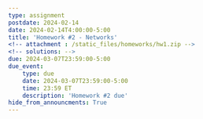 ```yaml
---
type: assignment
postdate: 2024-02-14
date: 2024-02-14T4:00:00-5:00
title: 'Homework #2 - Networks'
<!-- attachment : /static_files/homeworks/hw1.zip -->
<!-- solutions: -->
due: 2024-03-07T23:59:00-5:00
due_event:
    type: due
    date: 2024-03-07T23:59:00-5:00
    time: 23:59 ET
    description: 'Homework #2 due'
hide_from_announcments: True
---
```

